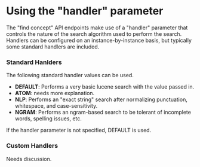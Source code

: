 <a name="top" />

Using the "handler" parameter
=============================

The "find concept" API endpoints make use of a "handler" parameter that controls
the nature of the search algorithm used to perform the search. Handlers can be configured on an instance-by-instance basis, but typically some standard handlers are included.

### Standard Hanlders

The following standard handler values can be used.

 - **DEFAULT**: Performs a very basic lucene search with the value passed in.
 - **ATOM**: needs more explanation.
 - **NLP**: Performs an "exact string" search after normalizing punctuation, whitespace, and case-sensitivity. 
 - **NGRAM**: Performs an ngram-based search to be tolerant of incomplete words, spelling issues, etc.

If the handler parameter is not specified, DEFAULT is used.

### Custom Handlers

Needs discussion.

